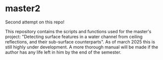 # master2

Second attempt on this repo!

This repository contains the scripts and functions used for the master's project: "Detecting surface features in a water channel from ceiling reflections, and their sub-surface counterparts". As of march 2025 this is still highly under development. A more thorough manual will be made if the author has any life left in him by the end of the semester.
